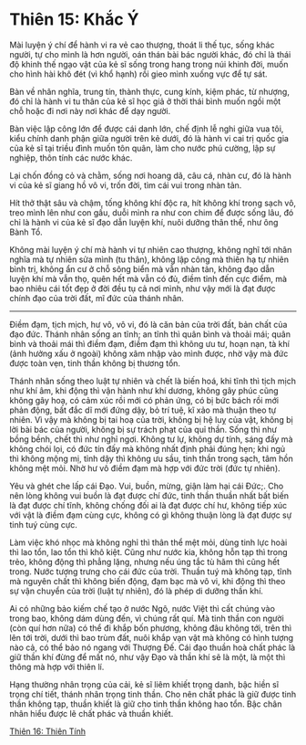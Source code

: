 # Thiên 15: Khắc Ý

Mài luyện ý chí để hành vi ra vẻ cao thượng, thoát li thế tục, sống khác người,
tự cho mình là hơn người, oán thán bài bác người khác, đó chỉ là thái độ khinh
thế ngạo vật của kẻ sĩ sống trong hang trong núi khinh đời, muốn cho hình hài
khô đét (vì khổ hạnh) rồi gieo mình xuống vực để tự sát.

Bàn về nhân nghĩa, trung tín, thành thực, cung kính, kiệm phác, từ nhượng, đó
chỉ là hành vi tu thân của kẻ sĩ học giả ở thời thái bình muốn ngồi một chỗ hoặc
đi nơi này nơi khác để dạy người.

Bàn việc lập công lớn để được cái danh lớn, chế định lễ nghi giữa vua tôi, kiểu
chính danh phận giữa người trên kẻ dưới, đó là hành vi cai trị quốc gia của kẻ
sĩ tại triều đình muốn tôn quân, làm cho nước phú cường, lập sự nghiệp, thôn
tính các nước khác.

Lại chốn đồng cỏ và chằm, sống nơi hoang dã, câu cá, nhàn cư, đó là hành vi của
kẻ sĩ giang hồ vô vi, trốn đời, tìm cái vui trong nhàn tản.

Hít thở thật sâu và chậm, tống không khí độc ra, hít không khí trong sạch vô,
treo mình lên như con gấu, duỗi mình ra như con chim để được sống lâu, đó chỉ là
hành vi của kẻ sĩ đạo dẫn luyện khí, nuôi dưỡng thân thể, như ông Bành Tổ.

Không mài luyện ý chí mà hành vi tự nhiên cao thượng, không nghĩ tới nhân nghĩa
mà tự nhiên sửa mình (tu thân), không lập công mà thiên hạ tự nhiên bình trị,
không ẩn cư ở chỗ sông biển mà vẫn nhàn tản, không đạo dẫn luyện khí mà vẫn thọ,
quên hết mà vẫn có đủ, điềm tỉnh đến cực điểm, mà bao nhiêu cái tốt đẹp ở đời
đều tụ cả nơi mình, như vậy mới là đạt được chính đạo của trời đất, mĩ đức của
thánh nhân.

***

Điềm đạm, tịch mịch, hư vô, vô vi, đó là căn bản của trời đất, bản chất của đạo
đức. Thánh nhân sống an tĩnh; an tĩnh thì quân bình và thoải mái; quân bình và
thoải mái thì điềm đạm, điềm đạm thì không ưu tư, hoạn nạn, tà khí (ảnh hưởng
xấu ở ngoài) không xâm nhập vào mình được, nhờ vậy mà đức được toàn vẹn, tinh
thần không bị thương tổn.

Thánh nhân sống theo luật tự nhiên và chết là biến hoá, khi tĩnh thì tịch mịch
như khí âm, khi động thì vận hành như khí dương, không gây phúc cũng không gây
hoạ, có cảm xúc rồi mới có phản ứng, có bị bức bách rồi mới phản động, bất đắc
dĩ mới đứng dậy, bỏ trí tuệ, kĩ xảo mà thuận theo tự nhiên. Vì vậy mà không bị
tai hoạ của trời, không bị hệ luỵ của vật, không bị lời bài bác của người, không
bị sự trách phạt của quỉ thần. Sống thì như bồng bềnh, chết thì như nghỉ ngơi.
Không tư lự, không dự tính, sáng đấy mà không chói lọi, có đức tín đấy mà không
nhất định phải đúng hẹn; khi ngủ thì không mộng mị, tỉnh dậy thì không ưu sầu,
tinh thần trong sạch, tâm hồn không mệt mỏi. Nhờ hư vô điềm đạm mà hợp với đức
trời (đức tự nhiên).

Yêu và ghét che lấp cái Đạo. Vui, buồn, mừng, giận làm hại cái Đức;. Cho nên
lòng không vui buồn là đạt được chí đức, tinh thần thuần nhất bất biến là đạt
được chí tĩnh, không chống đối ai là đạt được chí hư, không tiếp xúc với vật là
điềm đạm cùng cực, không có gì không thuận lòng là đạt được sự tinh tuý cùng
cực.

Làm việc khó nhọc mà không nghỉ thì thân thể mệt mỏi, dùng tinh lực hoài thì lao
tổn, lao tổn thì khô kiệt. Cũng như nước kia, không hỗn tạp thì trong trẻo,
không động thì phẳng lặng, nhưng nếu úng tắc tù hãm thì cũng hết trong. Nước
tượng trưng cho cái đức của trời. Thuần tuý mà không tạp, tĩnh mà nguyên chất
thì không biến động, đạm bạc mà vô vi, khi động thì theo sự vận chuyển của trời
(luật tự nhiên), đó là phép di dưỡng thần khí.

Ai có những bảo kiếm chế tạo ở nước Ngô, nước Việt thì cất chúng vào trong bao,
không dám dùng đến, vì chúng rất quí. Mà tinh thần con người (còn quí hơn nữa)
có thể đi khắp bốn phương, không đâu không tới, trên thì lên tới trời, dưới thì
bao trùm đất, nuôi khắp vạn vật mà không có hình tượng nào cả, có thể bảo nó
ngang với Thượng Đế. Cái đạo thuần hoà chất phác là giữ thần khí đừng để mất nó,
như vậy Đạo và thần khí sẽ là một, là một thì thông mà hợp với thiên lí.

Hạng thường nhân trọng của cải, kẻ sĩ liêm khiết trọng danh, bậc hiền sĩ trọng
chí tiết, thánh nhân trọng tinh thần. Cho nên chất phác là giữ được tinh thần
không tạp, thuần khiết là giữ cho tinh thần không hao tổn. Bậc chân nhân hiểu
được lẽ chất phác và thuần khiết.

[Thiên 16: Thiên Tính](https://github.com/semiarthanoian/sach-trang-tu/blob/master/contents/16-thien-tinh.md)
